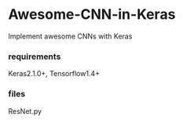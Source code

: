 # Awesome-CNN-in-Keras
Implement awesome CNNs with Keras

### requirements
Keras2.1.0+, Tensorflow1.4+

### files
ResNet.py
